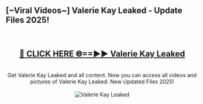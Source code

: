 <h2>[~Viral Videos~] Valerie Kay Leaked - Update Files 2025!</h2>
<br>
<div align="center">
<h2><a href="https://betterlinks.top/A2PfLJ" rel="nofollow">🔴 CLICK HERE 🌐==►► Valerie Kay Leaked</a></h2>
<br>
Get Valerie Kay Leaked and all content. Now you can access all videos and pictures of Valerie Kay Leaked. New Updated Files 2025!
<br>
<br>
<a href="https://betterlinks.top/A2PfLJ" rel="nofollow" data-target="animated-image.originalLink"><img src="https://i.ibb.co.com/WyWwxjT/player-gif2.gif" alt="Valerie Kay Leaked" style="max-width: 100%; display: inline-block;" data-target="animated-image.originalImage"></a>
</div>
<br>
